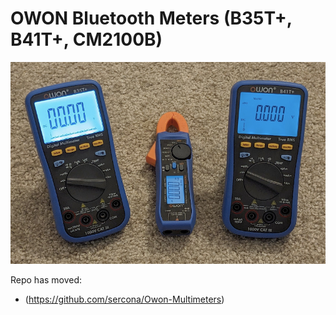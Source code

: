 # OWON Bluetooth Meters (B35T+, B41T+, CM2100B)

![meter](owon-multimeters.jpg)

Repo has moved:

* (https://github.com/sercona/Owon-Multimeters)
